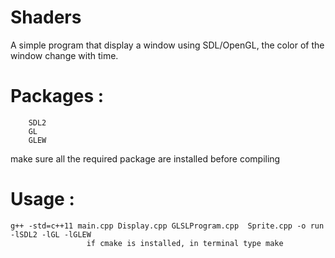 # Shaders
A simple program that display a window using SDL/OpenGL, the color of the window change with time.

# Packages : 
	    SDL2
	    GL 
	    GLEW

make sure all the required package are installed before compiling

# Usage : 
	
	g++ -std=c++11 main.cpp Display.cpp GLSLProgram.cpp  Sprite.cpp -o run -lSDL2 -lGL -lGLEW
	                 if cmake is installed, in terminal type make	
